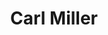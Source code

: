 ---
# Display name
title: Carl Miller

weight: 2

# Is this the primary user of the site?
superuser: false

# Role/position/tagline
role: Faculty

# Organizations/Affiliations to show in About widget
organizations:
- name: University of Maryland, College Park
  url: https://umd.edu

# Social/Academic Networking
# For available icons, see: https://sourcethemes.com/academic/docs/page-builder/#icons
#   For an email link, use "fas" icon pack, "envelope" icon, and a link in the
#   form "mailto:your-email@example.com" or "/#contact" for contact widget.
social:
- icon: globe
  icon_pack: fas
  link: 'https://camiller.iacs.umd.edu/'
- icon: envelope
  icon_pack: fas
  link: 'mailto:camiller@umd.edu'
- icon: linkedin
  icon_pack: fab
  link: 'https://www.linkedin.com/in/carl-miller-530163a5/'
- icon: google-scholar  # Alternatively, use `google-scholar` icon from `ai` icon pack
  icon_pack: ai
  link: https://scholar.google.com/citations?user=pfgc-uMAAAAJ&hl=en
# - icon: github
#   icon_pack: fab
#   link: https://github.com/anilzen
# - icon: orcid
#   icon_pack: fab
#   link: https://orcid.org/0000-0001-7896-6268
# - icon: twitter
#   icon_pack: fab
#   link: https://twitter.com/AnilZenginoglu


# Link to a PDF of your resume/CV.
# To use: copy your resume to `static/media/resume.pdf`, enable `ai` icons in `params.toml`, 
# and uncomment the lines below.
# - icon: cv
#   icon_pack: ai
#   link: media/resume.pdf

# Enter email to display Gravatar (if Gravatar enabled in Config)
email: "camiller@umd.edu"

# Highlight the author in author lists? (true/false)
highlight_name: true

user_groups:
- Senior Personnel
---